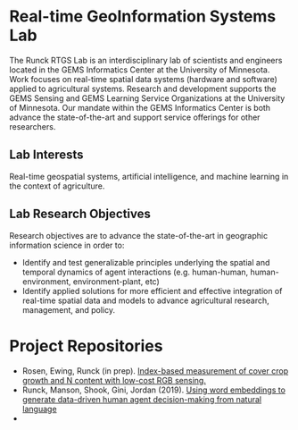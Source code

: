 # Real-time GeoInformation Systems Lab

The Runck RTGS Lab is an interdisciplinary lab of scientists and engineers located in the GEMS Informatics Center at the University of Minnesota. 
Work focuses on real-time spatial data systems (hardware and software) applied to agricultural systems. 
Research and development supports the GEMS Sensing and GEMS Learning Service Organizations at the University of Minnesota. 
Our mandate within the GEMS Informatics Center is both advance the state-of-the-art and support service offerings for other researchers.

## Lab Interests
Real-time geospatial systems, artificial intelligence, and machine learning in the context of agriculture. 

## Lab Research Objectives

Research objectives are to advance the state-of-the-art in geographic information science in order to:
- Identify and test generalizable principles underlying the spatial and temporal dynamics of agent interactions (e.g. human-human, human-environment, environment-plant, etc)
- Identify applied solutions for more efficient and effective integration of real-time spatial data and models to advance agricultural research, management, and policy.

# Project Repositories
- Rosen, Ewing, Runck (in prep). [Index-based measurement of cover crop growth and N content with low-cost RGB sensing.](https://github.com/RTGS-Lab/USDA_GEMS_RGB_COVER)
- Runck, Manson, Shook, Gini, Jordan (2019). [Using word embeddings to generate data-driven human agent decision-making from natural language](https://github.com/runck014/2018-geoinformatica-submission)
- 
